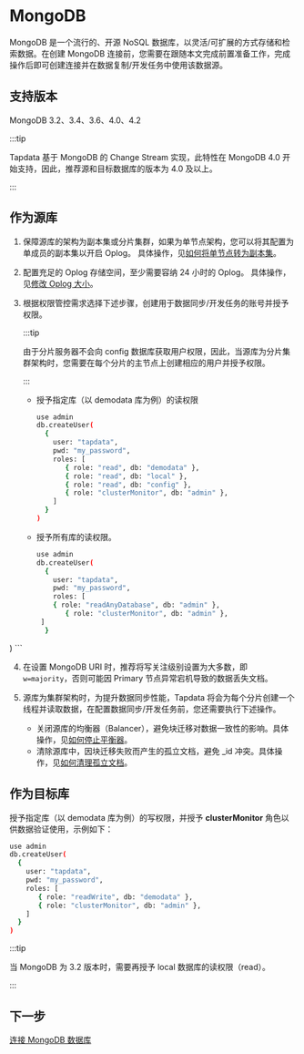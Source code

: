 # MongoDB

MongoDB 是一个流行的、开源 NoSQL 数据库，以灵活/可扩展的方式存储和检索数据。在创建 MongoDB 连接前，您需要在跟随本文完成前置准备工作，完成操作后即可创建连接并在数据复制/开发任务中使用该数据源。

## 支持版本

MongoDB 3.2、3.4、3.6、4.0、4.2

:::tip

Tapdata 基于 MongoDB 的 Change Stream 实现，此特性在 MongoDB 4.0 开始支持，因此，推荐源和目标数据库的版本为 4.0 及以上。

:::

## 作为源库

1. 保障源库的架构为副本集或分片集群，如果为单节点架构，您可以将其配置为单成员的副本集以开启 Oplog。
   具体操作，见[如何将单节点转为副本集](https://docs.mongodb.com/manual/tutorial/convert-standalone-to-replica-set/)。

2. 配置充足的 Oplog 存储空间，至少需要容纳 24 小时的 Oplog。
   具体操作，见[修改 Oplog 大小](https://docs.mongodb.com/manual/tutorial/change-oplog-size/)。

3. 根据权限管控需求选择下述步骤，创建用于数据同步/开发任务的账号并授予权限。

   :::tip

   由于分片服务器不会向 config 数据库获取用户权限，因此，当源库为分片集群架构时，您需要在每个分片的主节点上创建相应的用户并授予权限。

   :::

   * 授予指定库（以 demodata 库为例）的读权限

     ```bash
     use admin
     db.createUser(
       {
         user: "tapdata",
         pwd: "my_password",
         roles: [
            { role: "read", db: "demodata" },
            { role: "read", db: "local" },
            { role: "read", db: "config" },
            { role: "clusterMonitor", db: "admin" },
         ]
       }
     )
     ```
     
   * 授予所有库的读权限。
   
     ```bash
     use admin
     db.createUser(
       {
         user: "tapdata",
         pwd: "my_password",
         roles: [
         { role: "readAnyDatabase", db: "admin" },
            { role: "clusterMonitor", db: "admin" },
      ]
       }
  )
     ```

4. 在设置 MongoDB URI 时，推荐将写关注级别设置为大多数，即 `w=majority`，否则可能因 Primary 节点异常宕机导致的数据丢失文档。

5. 源库为集群架构时，为提升数据同步性能，Tapdata 将会为每个分片创建一个线程并读取数据，在配置数据同步/开发任务前，您还需要执行下述操作。

   * 关闭源库的均衡器（Balancer），避免块迁移对数据一致性的影响。具体操作，见[如何停止平衡器](https://docs.mongodb.com/manual/reference/method/sh.stopBalancer/)。
   * 清除源库中，因块迁移失败而产生的孤立文档，避免 _id 冲突。具体操作，见[如何清理孤立文档](https://docs.mongodb.com/manual/reference/command/cleanupOrphaned/)。



## 作为目标库

授予指定库（以 demodata 库为例）的写权限，并授予 **clusterMonitor** 角色以供数据验证使用，示例如下：

```bash
use admin
db.createUser(
  {
    user: "tapdata",
    pwd: "my_password",
    roles: [
       { role: "readWrite", db: "demodata" },
       { role: "clusterMonitor", db: "admin" },
    ]
  }
)
```

:::tip

当 MongoDB 为 3.2 版本时，需要再授予 local 数据库的读权限（read）。

:::



## 下一步

[连接 MongoDB 数据库](../../user-guide/connect-database/certified/connect-mongodb.md)

